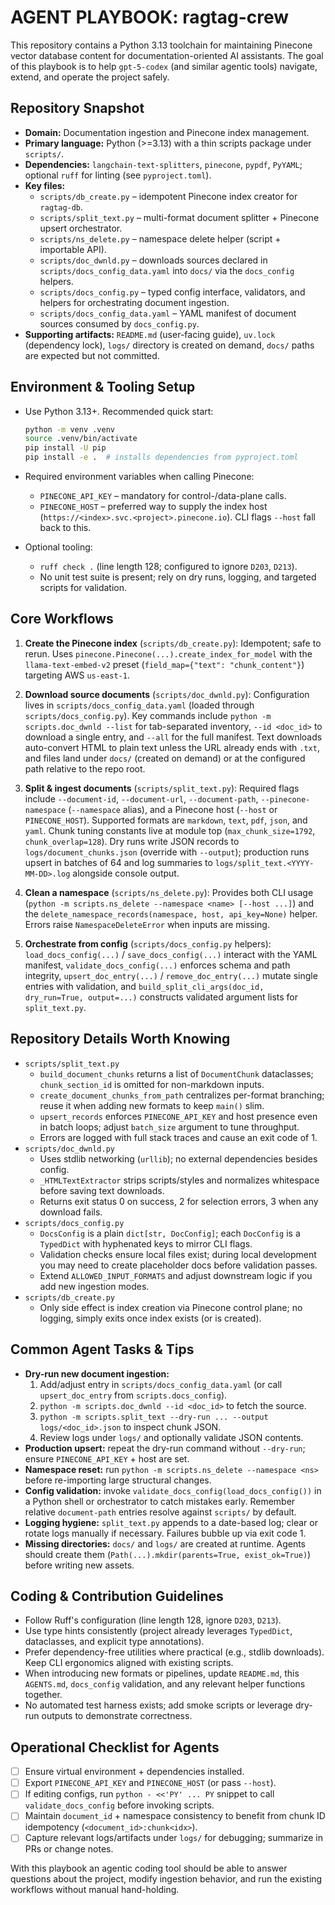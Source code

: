 # AGENT PLAYBOOK: ragtag-crew

This repository contains a Python 3.13 toolchain for maintaining Pinecone vector database content for documentation-oriented AI assistants. The goal of this playbook is to help `gpt-5-codex` (and similar agentic tools) navigate, extend, and operate the project safely.

## Repository Snapshot

- **Domain:** Documentation ingestion and Pinecone index management.
- **Primary language:** Python (>=3.13) with a thin scripts package under `scripts/`.
- **Dependencies:** `langchain-text-splitters`, `pinecone`, `pypdf`, `PyYAML`; optional `ruff` for linting (see `pyproject.toml`).
- **Key files:**
  - `scripts/db_create.py` – idempotent Pinecone index creator for `ragtag-db`.
  - `scripts/split_text.py` – multi-format document splitter + Pinecone upsert orchestrator.
  - `scripts/ns_delete.py` – namespace delete helper (script + importable API).
  - `scripts/doc_dwnld.py` – downloads sources declared in `scripts/docs_config_data.yaml` into `docs/` via the `docs_config` helpers.
  - `scripts/docs_config.py` – typed config interface, validators, and helpers for orchestrating document ingestion.
  - `scripts/docs_config_data.yaml` – YAML manifest of document sources consumed by `docs_config.py`.
- **Supporting artifacts:** `README.md` (user-facing guide), `uv.lock` (dependency lock), `logs/` directory is created on demand, `docs/` paths are expected but not committed.

## Environment & Tooling Setup

- Use Python 3.13+. Recommended quick start:

  ```bash
  python -m venv .venv
  source .venv/bin/activate
  pip install -U pip
  pip install -e .  # installs dependencies from pyproject.toml
  ```

- Required environment variables when calling Pinecone:
  - `PINECONE_API_KEY` – mandatory for control-/data-plane calls.
  - `PINECONE_HOST` – preferred way to supply the index host (`https://<index>.svc.<project>.pinecone.io`). CLI flags `--host` fall back to this.
- Optional tooling:
  - `ruff check .` (line length 128; configured to ignore `D203`, `D213`).
  - No unit test suite is present; rely on dry runs, logging, and targeted scripts for validation.

## Core Workflows

1. **Create the Pinecone index** (`scripts/db_create.py`): Idempotent; safe to rerun. Uses `pinecone.Pinecone(...).create_index_for_model` with the `llama-text-embed-v2` preset (`field_map={"text": "chunk_content"}`) targeting AWS `us-east-1`.

2. **Download source documents** (`scripts/doc_dwnld.py`): Configuration lives in `scripts/docs_config_data.yaml` (loaded through `scripts/docs_config.py`). Key commands include `python -m scripts.doc_dwnld --list` for tab-separated inventory, `--id <doc_id>` to download a single entry, and `--all` for the full manifest. Text downloads auto-convert HTML to plain text unless the URL already ends with `.txt`, and files land under `docs/` (created on demand) or at the configured path relative to the repo root.

3. **Split & ingest documents** (`scripts/split_text.py`): Required flags include `--document-id`, `--document-url`, `--document-path`, `--pinecone-namespace` (`--namespace` alias), and a Pinecone host (`--host` or `PINECONE_HOST`). Supported formats are `markdown`, `text`, `pdf`, `json`, and `yaml`. Chunk tuning constants live at module top (`max_chunk_size=1792`, `chunk_overlap=128`). Dry runs write JSON records to `logs/document_chunks.json` (override with `--output`); production runs upsert in batches of 64 and log summaries to `logs/split_text.<YYYY-MM-DD>.log` alongside console output.

4. **Clean a namespace** (`scripts/ns_delete.py`): Provides both CLI usage (`python -m scripts.ns_delete --namespace <name> [--host ...]`) and the `delete_namespace_records(namespace, host, api_key=None)` helper. Errors raise `NamespaceDeleteError` when inputs are missing.

5. **Orchestrate from config** (`scripts/docs_config.py` helpers): `load_docs_config(...)` / `save_docs_config(...)` interact with the YAML manifest, `validate_docs_config(...)` enforces schema and path integrity, `upsert_doc_entry(...)` / `remove_doc_entry(...)` mutate single entries with validation, and `build_split_cli_args(doc_id, dry_run=True, output=...)` constructs validated argument lists for `split_text.py`.

## Repository Details Worth Knowing

- `scripts/split_text.py`
  - `build_document_chunks` returns a list of `DocumentChunk` dataclasses; `chunk_section_id` is omitted for non-markdown inputs.
  - `create_document_chunks_from_path` centralizes per-format branching; reuse it when adding new formats to keep `main()` slim.
  - `upsert_records` enforces `PINECONE_API_KEY` and host presence even in batch loops; adjust `batch_size` argument to tune throughput.
  - Errors are logged with full stack traces and cause an exit code of 1.
- `scripts/doc_dwnld.py`
  - Uses stdlib networking (`urllib`); no external dependencies besides config.
  - `_HTMLTextExtractor` strips scripts/styles and normalizes whitespace before saving text downloads.
  - Returns exit status 0 on success, 2 for selection errors, 3 when any download fails.
- `scripts/docs_config.py`
  - `DocsConfig` is a plain `dict[str, DocConfig]`; each `DocConfig` is a `TypedDict` with hyphenated keys to mirror CLI flags.
  - Validation checks ensure local files exist; during local development you may need to create placeholder docs before validation passes.
  - Extend `ALLOWED_INPUT_FORMATS` and adjust downstream logic if you add new ingestion modes.
- `scripts/db_create.py`
  - Only side effect is index creation via Pinecone control plane; no logging, simply exits once index exists (or is created).

## Common Agent Tasks & Tips

- **Dry-run new document ingestion:**
  1. Add/adjust entry in `scripts/docs_config_data.yaml` (or call `upsert_doc_entry` from `scripts.docs_config`).
  2. `python -m scripts.doc_dwnld --id <doc_id>` to fetch the source.
  3. `python -m scripts.split_text --dry-run ... --output logs/<doc_id>.json` to inspect chunk JSON.
  4. Review logs under `logs/` and optionally validate JSON contents.
- **Production upsert:** repeat the dry-run command without `--dry-run`; ensure `PINECONE_API_KEY` + host are set.
- **Namespace reset:** run `python -m scripts.ns_delete --namespace <ns>` before re-importing large structural changes.
- **Config validation:** invoke `validate_docs_config(load_docs_config())` in a Python shell or orchestrator to catch mistakes early. Remember relative `document-path` entries resolve against `scripts/` by default.
- **Logging hygiene:** `split_text.py` appends to a date-based log; clear or rotate logs manually if necessary. Failures bubble up via exit code 1.
- **Missing directories:** `docs/` and `logs/` are created at runtime. Agents should create them (`Path(...).mkdir(parents=True, exist_ok=True)`) before writing new assets.

## Coding & Contribution Guidelines

- Follow Ruff's configuration (line length 128, ignore `D203`, `D213`).
- Use type hints consistently (project already leverages `TypedDict`, dataclasses, and explicit type annotations).
- Prefer dependency-free utilities where practical (e.g., stdlib downloads). Keep CLI ergonomics aligned with existing scripts.
- When introducing new formats or pipelines, update `README.md`, this `AGENTS.md`, `docs_config` validation, and any relevant helper functions together.
- No automated test harness exists; add smoke scripts or leverage dry-run outputs to demonstrate correctness.

## Operational Checklist for Agents

- [ ] Ensure virtual environment + dependencies installed.
- [ ] Export `PINECONE_API_KEY` and `PINECONE_HOST` (or pass `--host`).
- [ ] If editing configs, run `python - <<'PY' ... PY` snippet to call `validate_docs_config` before invoking scripts.
- [ ] Maintain `document_id` + namespace consistency to benefit from chunk ID idempotency (`<document_id>:chunk<idx>`).
- [ ] Capture relevant logs/artifacts under `logs/` for debugging; summarize in PRs or change notes.

With this playbook an agentic coding tool should be able to answer questions about the project, modify ingestion behavior, and run the existing workflows without manual hand-holding.
